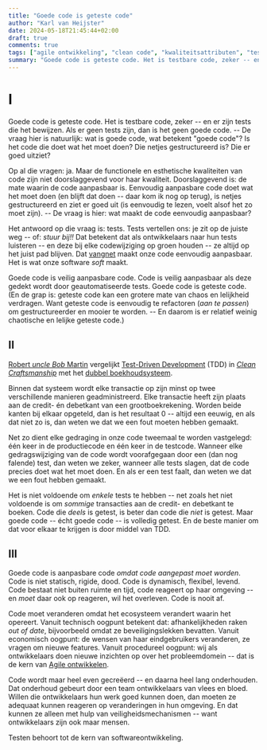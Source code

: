 ```yaml
---
title: "Goede code is geteste code"
author: "Karl van Heijster"
date: 2024-05-18T21:45:44+02:00
draft: true
comments: true
tags: ["agile ontwikkeling", "clean code", "kwaliteitsattributen", "test-driven development", "testen"]
summary: "Goede code is geteste code. Het is testbare code, zeker -- en er zijn tests die het bewijzen. Als er geen tests zijn, dan is het geen goede code. -- De vraag hier is natuurlijk: wat is goede code, wat betekent "goede code"? Is het code die doet wat het moet doen? Die netjes gestructureerd is? Die er goed uitziet?"
---
```


# I


Goede code is geteste code. Het is testbare code, zeker -- en er zijn tests die het bewijzen. Als er geen tests zijn, dan is het geen goede code. -- De vraag hier is natuurlijk: wat is goede code, wat betekent "goede code"? Is het code die doet wat het moet doen? Die netjes gestructureerd is? Die er goed uitziet? 


Op al die vragen: ja. Maar de functionele en esthetische kwaliteiten van code zijn niet doorslaggevend voor haar kwaliteit. Doorslaggevend is: de mate waarin de code aanpasbaar is. Eenvoudig aanpasbare code doet wat het moet doen (en blijft dat doen -- daar kom ik nog op terug), is netjes gestructureerd en ziet er goed uit (is eenvoudig te lezen, voelt alsof het zo moet zijn). -- De vraag is hier: wat maakt de code eenvoudig aanpasbaar?


Het antwoord op die vraag is: tests. Tests vertellen ons: je zit op de juiste weg -- of: *stuur bij!!* Dat betekent dat als ontwikkelaars naar hun tests luisteren -- en deze bij elke codewijziging op groen houden -- ze altijd op het juist pad blijven. Dat [vangnet](/blog/22/09/tests-als-vangnet/ "'Tests als vangnet'") maakt onze code eenvoudig aanpasbaar. Het is wat onze software *soft* maakt.


Goede code is veilig aanpasbare code. Code is veilig aanpasbaar als deze gedekt wordt door geautomatiseerde tests. Goede code is geteste code. (En de grap is: geteste code kan een grotere mate van chaos en lelijkheid verdragen. Want geteste code is eenvoudig te refactoren (*aan te passen*) om gestructureerder en mooier te worden. -- En daarom is er relatief weinig chaotische en lelijke geteste code.)


## II


[Robert *uncle Bob* Martin](https://en.wikipedia.org/wiki/Robert_C._Martin) vergelijkt [Test-Driven Development](/tags/test-driven-development/ "Blogs met de tag 'test-driven development'") (TDD) in [*Clean Craftsmanship*](https://www.pearson.com/en-us/subject-catalog/p/clean-craftsmanship-disciplines-standards-and-ethics/P200000009529/9780136915713) met het [dubbel boekhoudsysteem](https://nl.wikipedia.org/wiki/Dubbel_boekhouden "'Dubbel boekhouden', Wikipedia"). 


Binnen dat systeem wordt elke transactie op zijn minst op twee verschillende manieren geadministreerd. Elke transactie heeft zijn plaats aan de credit- én debetkant van een grootboekrekening. Worden beide kanten bij elkaar opgeteld, dan is het resultaat 0 -- altijd een eeuwig, en als dat niet zo is, dan weten we dat we een fout moeten hebben gemaakt. 


Net zo dient elke gedraging in onze code tweemaal te worden vastgelegd: één keer in de productiecode en één keer in de testcode. Wanneer elke gedragswijziging van de code wordt voorafgegaan door een (dan nog falende) test, dan weten we zeker, wanneer alle tests slagen, dat de code precies doet wat het moet doen. En als er een test faalt, dan weten we dat we een fout hebben gemaakt.


Het is niet voldoende om *enkele* tests te hebben -- net zoals het niet voldoende is om *sommige* transacties aan de credit- en debetkant te boeken. Code die *deels* is getest, is beter dan code die *niet* is getest. Maar goede code -- écht goede code -- is volledig getest. En de beste manier om dat voor elkaar te krijgen is door middel van TDD.


## III


Goede code is aanpasbare code *omdat code aangepast moet worden*. Code is niet statisch, rigide, dood. Code is dynamisch, flexibel, levend. Code bestaat niet buiten ruimte en tijd, code reageert op haar omgeving -- en *moet* daar ook op reageren, wil het overleven. Code is nooit af.


Code moet veranderen omdat het ecosysteem verandert waarin het opereert. Vanuit technisch oogpunt betekent dat: afhankelijkheden raken *out of date*, bijvoorbeeld omdat ze beveiligingslekken bevatten. Vanuit economisch oogpunt: de wensen van haar eindgebruikers veranderen, ze vragen om nieuwe features. Vanuit procedureel oogpunt: wij als ontwikkelaars doen nieuwe inzichten op over het probleemdomein -- dat is de kern van [Agile ontwikkelen](/tags/agile-ontwikkeling/ "Blogs met de tag 'agile ontwikkeling'"). 


Code wordt maar heel even gecreëerd -- en daarna heel lang onderhouden. Dat onderhoud gebeurt door een team ontwikkelaars van vlees en bloed. Willen die ontwikkelaars hun werk goed kunnen doen, dan moeten ze adequaat kunnen reageren op veranderingen in hun omgeving. En dat kunnen ze alleen met hulp van veiligheidsmechanismen -- want ontwikkelaars zijn ook maar mensen.


Testen behoort tot de kern van softwareontwikkeling.

